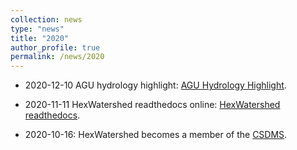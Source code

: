 ```yaml
---
collection: news
type: "news"
title: "2020"
author_profile: true
permalink: /news/2020
---
```


* 2020-12-10 AGU hydrology highlight: 
[AGU Hydrology Highlight](https://agu-h3s.org/2020/12/07/chang-liaos-research-showcase-revisiting-flow-directions/).

* 2020-11-11 HexWatershed readthedocs online: 
[HexWatershed readthedocs](https://hexwatershed.readthedocs.io/en/latest/).

* 2020-10-16: HexWatershed becomes a member of the
[CSDMS](https://csdms.colorado.edu/wiki/Model:HexWatershed).